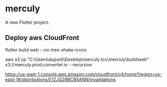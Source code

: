 # merculy

A new Flutter project.


## Deploy aws CloudFront

flutter build web --no-tree-shake-icons

aws s3 cp "C:\Users\dupont\Desktop\merculy tcc\merculy\build\web" s3://merculy.prod.converter.io --recursive 

https://us-east-1.console.aws.amazon.com/cloudfront/v4/home?region=us-east-1#/distributions/E1ZJQ28BCB5ANN/invalidations